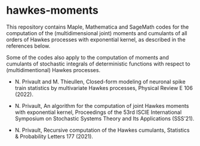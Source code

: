 # hawkes-moments
This repository contains Maple, Mathematica and SageMath codes for the computation of the (multidimensional joint) moments and cumulants of all orders of Hawkes processes with exponential kernel, as described in the references below. 

Some of the codes also apply to the computation of moments and cumulants of stochastic integrals of deterministic functions with respect to (multidimentional) Hawkes processes.

* N. Privault and M. Thieullen, Closed-form modeling of neuronal spike train statistics by multivariate Hawkes processes, Physical Review E 106 (2022).

* N. Privault, An algorithm for the computation of joint Hawkes moments with exponential kernel, Proceedings of the 53rd ISCIE International Symposium on Stochastic Systems Theory and Its Applications (SSS’21).

* N. Privault, Recursive computation of the Hawkes cumulants, Statistics & Probability Letters 177 (2021).
